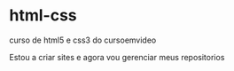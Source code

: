 # html-css
 curso de html5 e css3 do cursoemvideo

 Estou a criar sites e agora vou gerenciar meus repositorios
